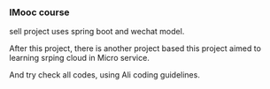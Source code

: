 ### IMooc course
sell project uses spring boot and wechat model.

After this project, there is another project based this project aimed to learning srping cloud in Micro service.

And try check all codes, using Ali coding guidelines.
